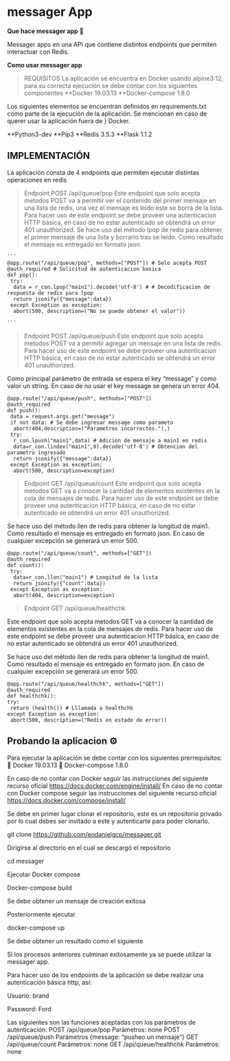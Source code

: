 # messager App

**Que hace messager app** :speech_balloon:

Messager apps en una API que  contiene distintos endpoints que permiten interactuar con Redis.

**Como usar messager app**

 >REQUISITOS
  La aplicación se encuentra en Docker usando alpine3:12, para su correcta ejecución se debe contar con los siguientes componentes
   **Docker 19.03.13
 	 **Docker-compose 1.8.0

  Los siguientes elementos se encuentran definidos en requirements.txt como parte de la ejecución de la aplicación. Se mencionan en caso de querer usar la aplicación fuera de  } 
  Docker.

  **Python3-dev
  **Pip3
  **Redis 3.5.3
  **Flask 1.1.2

 ## IMPLEMENTACIÓN
 
 La aplicación consta de 4 endpoints que permiten ejecutar distintas operaciones en redis


> Endpoint POST /api/queue/pop
 Este endpoint que solo acepta metodos POST va a permitir ver el contenido del primer mensaje en una lista de redis, una vez el mensaje es leido este se borra de la lista. Para  hacer uso de este endpoint se debe proveer una autenticacion HTTP básica, en caso de no estar autenticado se obtendrá un error 401 unauthorized. Se hace uso del método lpop de redis para obtener el primer mensaje de una lista y borrarlo tras se leído.  Como resultado el mensaje es entregado en formato json.

    ```
    @app.route("/api/queue/pop", methods=["POST"]) # Solo acepta POST
    @auth_required # Solicitud de autenticacion basica
    def pop():
     try:
      data = r_con.lpop("main1").decode('utf-8') # # Decodificacion de respuesta de redis para lpop
      return jsonify({"message":data})
     except Exception as exception:
      abort(500, description=("No se puede obtener el valor"))

    ```

 > Endpoint POST /api/queue/push
 Este endpoint que solo acepta metodos POST va a permitir agregar un  mensaje en una lista de redis. Para hacer uso de este endpoint se debe proveer una autenticacion HTTP básica, en caso de no estar autenticado se obtendrá un error 401 unauthorized.

 Como principal parámetro de entrada se espera el key “message” y como valor un string. En caso de no usar el key message se genera un error  404.
 
 ```
@app.route("/api/queue/push", methods=["POST"])
@auth_required
def push():
  data = request.args.get("message")
  if not data: # Se debe ingresar message como parameto
   abort(404,description=("Parametros incorrectos."),)
  try:
   r_con.lpush("main1",data) # Adicion de mensaje a main1 en redis
   data=r_con.lindex("main1",0).decode('utf-8') # Obtencion del parametro ingresado
   return jsonify({"message":data})
  except Exception as exception:
   abort(500, description=exception)
```

> Endpoint GET /api/queue/count
 Este endpoint que solo acepta metodos GET  va a conocer la cantidad de elementos existentes en la cola de mensajes de redis. Para hacer uso de este endpoint se debe proveer una autenticacion HTTP básica, en caso de no estar autenticado se obtendrá un error 401 unauthorized.

 Se hace uso del método llen de redis para obtener la longitud de  main1.  Como resultado el mensaje es entregado en formato json. En caso de cualquier excepción  se generará un error 500.
```
@app.route("/api/queue/count", methods=["GET"])
@auth_required
def count():
 try:
  data=r_con.llen("main1") # Longitud de la lista
  return jsonify({"count":data})
 except Exception as exception:
  abort(404, description=exception)
 ``` 
> 	Endpoint GET /api/queue/healthchk

 Este endpoint que solo acepta metodos GET  va a conocer la cantidad de elementos existentes en la cola de mensajes de redis. Para hacer uso de este endpoint se debe proveer una autenticacion HTTP básica, en caso de no estar autenticado se obtendrá un error 401 unauthorized.

 Se hace uso del método llen de redis para obtener la longitud de  main1.  Como resultado el mensaje es entregado en formato json. En caso de cualquier excepción  se generará un error 500.
 ```
 @app.route("/api/queue/healthchk", methods=["GET"])
@auth_required
def healthchk():
 try:
  return (health()) # Lllamada a healthchk
 except Exception as exception:
  abort(500, description=("Redis en estado de error))
```

## Probando la aplicacion  ⚙️

Para ejecutar la aplicación se debe contar con los siguientes prerrequisitos:
	Docker 19.03.13
	Docker-compose 1.8.0

En caso de no contar con Docker seguir las instrucciones del siguiente recurso oficial
https://docs.docker.com/engine/install/
En caso de no contar con Docker compose seguir las instrucciones del siguiente recurso oficial
https://docs.docker.com/compose/install/

Se debe en primer lugar clonar el repositorio, este es un repositorio privado por lo cual debes ser invitado a este y autenticarte para poder clonarlo.

git clone https://github.com/endanielgcp/messager.git

Dirigirse al directorio en el cual se descargó el repositorio

cd messager

Ejecutar Docker compose

Docker-compose build

Se debe obtener un mensaje de creación exitosa
 
Posteriormente ejecutar 

docker-compose up

Se debe obtener un resultado como el siguiente
 
Si los procesos anteriores culminan exitosamente ya se puede utilizar la messager app.

Para hacer uso de los endpoints de la aplicación se debe realizar una autenticación básica http, así:

Usuario: brand

Password: Ford

 
Las siguientes son las funciones aceptadas con los parámetros de autenticación:
POST /api/queue/pop
   Parámetros: none
POST /api/queue/push
    Parámetros {message: “pusheo un mensaje”}
GET /api/queue/count
   Parámetros: none
GET /api/queue/healthchk
   Parámetros: none
